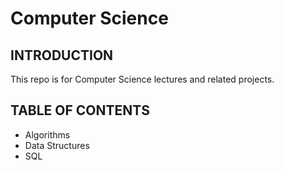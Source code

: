 # Computer Science

## INTRODUCTION
  This repo is for Computer Science lectures and related projects.

## TABLE OF CONTENTS
  * Algorithms
  * Data Structures
  * SQL
  
